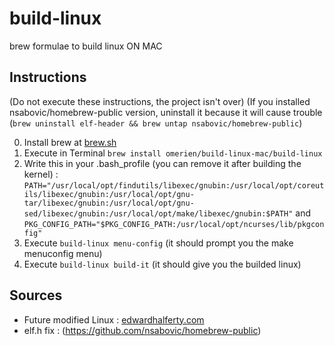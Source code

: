 # build-linux
brew formulae to build linux ON MAC

## Instructions

(Do not execute these instructions, the project isn't over)
(If you installed nsabovic/homebrew-public version, uninstall it because it will cause trouble (`brew uninstall elf-header && brew untap nsabovic/homebrew-public`)

0. Install brew at [brew.sh](https://brew.sh)
1. Execute in Terminal `brew install omerien/build-linux-mac/build-linux`
2. Write this in your .bash_profile (you can remove it after building the kernel) : `PATH="/usr/local/opt/findutils/libexec/gnubin:/usr/local/opt/coreutils/libexec/gnubin:/usr/local/opt/gnu-tar/libexec/gnubin:/usr/local/opt/gnu-sed/libexec/gnubin:/usr/local/opt/make/libexec/gnubin:$PATH"` and `PKG_CONFIG_PATH="$PKG_CONFIG_PATH:/usr/local/opt/ncurses/lib/pkgconfig"`
3. Execute `build-linux menu-config` (it should prompt you the make menuconfig menu)
4. Execute `build-linux build-it` (it should give you the builded linux)

## Sources

- Future modified Linux : [edwardhalferty.com](https://edwardhalferty.com/2021/12/11/configuring-the-linux-kernel-from-macos/)
- elf.h fix : (https://github.com/nsabovic/homebrew-public)
